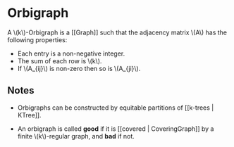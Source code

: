 Orbigraph
=========

A \\(k\\)-Orbigraph is a [[Graph]] such that the adjacency matrix \\(A\\) has the following properties:

- Each entry is a non-negative integer.
- The sum of each row is \\(k\\).
- If \\(A_{ij}\\) is non-zero then so is \\(A_{ji}\\).

Notes
-----

- Orbigraphs can be constructed by equitable partitions of [[k-trees | KTree]].

- An orbigraph is called **good** if it is [[covered | CoveringGraph]] by a finite \\(k\\)-regular graph, and **bad** if not.
